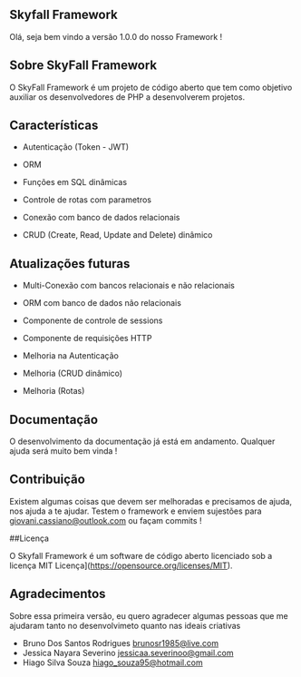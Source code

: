 ## Skyfall Framework
Olá, seja bem vindo a versão 1.0.0 do nosso Framework ! 

## Sobre SkyFall Framework

O SkyFall Framework é um projeto de código aberto que tem como objetivo auxiliar os desenvolvedores de
PHP a desenvolverem projetos.

## Características

- Autenticação (Token - JWT)
 
- ORM 

- Funções em SQL dinâmicas

- Controle de rotas com parametros

- Conexão com banco de dados relacionais 

- CRUD (Create, Read, Update and Delete) dinâmico

## Atualizações futuras

- Multi-Conexão com bancos relacionais e não relacionais

- ORM com banco de dados não relacionais

- Componente de controle de sessions

- Componente de requisições HTTP

- Melhoria na Autenticação

- Melhoria (CRUD dinâmico)

- Melhoria (Rotas)

## Documentação

O desenvolvimento da documentação já está em andamento. Qualquer ajuda será muito bem vinda !

## Contribuição

Existem algumas coisas que devem ser melhoradas e precisamos de ajuda, nos ajuda a te ajudar. Testem o framework e enviem sujestões para <giovani.cassiano@outlook.com> ou façam commits !

##Licença

O Skyfall Framework é um software de código aberto licenciado sob a licença MIT Licença](https://opensource.org/licenses/MIT).

## Agradecimentos

Sobre essa primeira versão, eu quero agradecer algumas pessoas que me ajudaram tanto no desenvolvimeto quanto nas ideais criativas

- Bruno Dos Santos Rodrigues <brunosr1985@live.com>
- Jessica Nayara Severino    <jessicaa.severinoo@gmail.com>
- Hiago Silva Souza          <hiago_souza95@hotmail.com>

